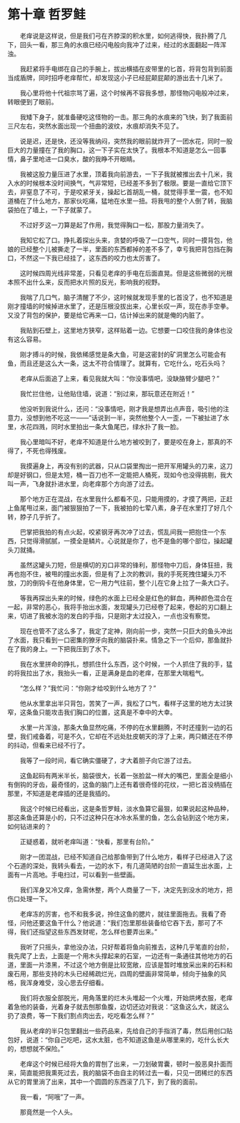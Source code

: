 # 第十章 哲罗鲑


　　老痒说是这样说，但是我们弓在齐脖深的积水里，如何逃得快，我扑腾了几下，回头一看，那三角的水痕已经闪电般向我冲了过来，经过的水面翻起一阵浑浊。

　　我赶紧将手电绑在自己的手腕上，拔出横插在皮带里的匕首，将背包背到前面当成盾牌，同时招呼老痒帮忙，却发现这小子已经屁颠屁颠的游出去十几米了。

　　我心里将他十代祖宗骂了遍，这个时候再不容我多想，那怪物闪电般冲过来，转眼便到了眼前。

　　我矮下身子，就准备硬吃这怪物的一击。那三角的水痕来的飞快，到了我面前三尺左右，突然水面出现一个扭曲的波纹，水痕却消失不见了。

　　说是迟，还是快，还没等我纳闷，突然我的眼前就炸开了一团水花，同时一股巨大的力量撞在了我的胸口，这一下子实在太快了。我根本不知道是怎么一回事情，鼻子里呛进一口臭水，酸的我睁不开眼睛。

　　我被这股力量压进了水里，顶着我向前游去，一下子我就被推出去十几米，我入水的时候根本没时间换气，气非常短，已经差不多到了极限。要是一直给它顶下去，非窒息了不可，于是咬紧牙关，操起匕首胡乱一桶，就觉得手里一震，也不知道桶在了什么地方，那家伙吃痛，猛地在水里一扭。将我甩的整个人倒了转，我脑袋拍在了墙上，一下子就蒙了。

　　不过好歹这一刀算是起了作用，我觉得胸口一松，那股力量消失了。

　　我知它松了口。挣扎着探出头来，贪婪的呼吸了一口空气，同时一摸背包，他娘的已经整个儿被撕走了一半，里面的东西都掉的差不多了，幸亏我把背包挡在胸口，不然这一下我已经挂了，这东西的咬力也太厉害了。

　　这时候四周光线非常差，只看见老痒的手电在后面直晃。但是这些微弱的光根本照不出什么来，反而把水片照的反光，影响我的视野。

　　我喘了几口气，脑子清醒了不少，这时候就发现手里的匕首没了，也不知道是刚才撞墙的时候掉进水里了，还是压根没拔出来，心里长叹一声，现在赤手空拳。又没了背包的保护，要是给它再来一口，估计掉出来的就是俺的内脏了。

　　我贴到石壁上，这里地方狭窄，这样贴着一边。它想要一口咬住我的身体也没有这么容易。

　　刚才搏斗的时候，我依稀感觉是条大鱼，可是这密封的矿洞里怎么可能会有鱼，而且还是这么大一条，这太不符合情理了。就算有，它吃什么，吃石头吗？

　　老痒从后面追了上来，看见我就大叫：“你没事情吧，没缺胳臂少腿吧？”

　　我忙拦住他，让他贴住墙，说道：“别过来，那玩意还在附近！”

　　他没听到我说什么，还问：“没事情吧，刚才我是想弄出点声音，吸引他的注意力，没想到他不吃这一——”话说到一半，突然他整个人一歪，一下被扯进了水里，水花四溅，同时水里拍出一条大鱼尾巴，绿水扑了我一脸。

　　我心里暗叫不好，老痒不知道是什么地方被咬到了，要是咬在身上，那真的不得了，不死也得残废。

　　我摸遍身上，再没有别的武器，只从口袋里掏出一把开军用罐头的刀来，这刀却是好钢口，但是太短，桶一百刀也不一定能把人桶死，现如今也没得挑剔，我大叫一声，飞身就扑进水里，向老痒那个方向游了过去。

　　那个地方正在混战，在水里我什么都看不见，只能用摸的，才摸了两把，正赶上鱼尾甩过来，面门被狠狠拍了一下，我被拍的七荤八素，身子在水里打了好几个转，脖子几乎折了。

　　巴掌把我拍的有点火起，咬紧钢牙再次冲了过去，慌乱间我一把抱住一个东西，只觉得滑腻腻，一摸全是鳞片。心说就是你了，也不是鱼的哪个部位，操起罐头刀就捅。

　　虽然这罐头刀短，但是横切的刃口非常的锋利，那怪物中刀后，身体狂扭，我再也抱不住，被甩的撞出水面，但是有了上次的教训，我的手死死拽住罐头刀不放，刀的倒钩卡在他身体里，它一用力气往前，整个儿在它身上拉了一条大口子。

　　等我再探出头来的时候，绿色的水面上已经全是红色的鲜血，两种颜色混合在一起，非常的恶心，我将手抬出水面，发现罐头刀已经卷了起来，卷起的刃口翻上来，切进了我被水泡的发白的手指，只是刚才太过投入，一点也没有察觉。

　　现在也管不了这么多了，我定了定神，刚向前一步，突然一只巨大的鱼头冲出了水面，我只看到一口密集的獠牙向我的脑袋扑来。情急之下一个后仰，那鱼就扑在了我的身上。一下把我压到了水下。

　　我在水里拼命的挣扎，想抓住什么东西，这个时候，一个人抓住了我的手，猛的将我拉出了水，我抬头一看，正是满身是血的老痒，在那里大喘粗气。

　　“怎么样？”我忙问：“你刚才给咬到什么地方了？”

　　他从水里拿出半只背包，苦笑了一声，我松了口气，看样子这里的地方太过狭窄，这条鱼只能攻击我们胸口的位置，这真是不幸中的大幸。

　　水里一片浑浊，那条大鱼显然吃痛，不停的在水里翻腾，不时还撞到一边的石壁，我们戒备着，可是不久，它却在不远处肚皮朝天的浮了上来，两只鳍还在不停的抖动，但看来已经不行了。

　　我等了一段时间，看它确实僵硬了，才大着胆子向它游了过去。

　　这鱼起码有两米半长，脑袋很大，长着一张脸盆一样大的嘴巴，里面全是细小有倒钩的牙齿，最奇怪的，这鱼的脑门上还有着很奇怪的花纹，一把匕首没柄插在那里，不知道是老痒插的还是我插的。

　　我这个时候已经看出，这是条哲罗鲑，淡水鱼算它最狠，如果说起这种品种，那这条鱼还算是小的，只不过这种只在冰冷水系里的鱼，怎么会钻到这个地方来，如何钻进来的？

　　正疑惑着，就听老痒叫道：“快看，那里有台阶。”

　　刚才一团混战，已经不知道自己给那鱼带到了什么地方，看样子已经进入了这个石道的深处，我转头看去，一边的水下，有几道简陋的台阶一直延生出水面，上面有一片高地。手电扫过，可以看到一些壁画。

　　我们浑身又冷又痒，急需休整，两个人商量了一下，决定先到没水的地方，把伤口处理一下。

　　老痒冻的厉害，也不和我多说，拎住这鱼的腮片，就往里面拖去。我看了奇怪，问他还要这鱼干什么？他说道：“我们包里那些装备给它吞下去，那可了不得，我们还指望这些东西发财呢，怎么样也要弄出来。”

　　我听了只摇头，拿他没办法，只好帮着将鱼向前推去，这种几乎笔直的台阶，我先爬了上去，上面是一个用木头撑起来的石室，一边还有一条通往其他地方的石道，里面一片漆黑，不过这个地方倒是比较宽敞，应该是暂时堆放采出来的石料和废石用，那些支持的木头已经稀疏烂光，四周的壁画非常简单，倾向于抽象的风格，我浑身难受，没心思去仔细看。

　　我们将衣服全部脱光，用角落里的烂木头堆起一个火堆，开始烘烤衣服，老痒着急他的装备，光着身子就去刨那鱼腹，边切还边对我说：“这鱼这么大，就这么扔了浪费，等一下我们割点肉出去，吃吃看怎么样？”

　　我从老痒的半只包里翻出一些药品来，先给自己的手指消了毒，然后用创口贴包好，说道：“你自己吃吧，这水太脏，也不知道这鱼是从哪里来的，吃什么长大的，想想就不保险。”

　　老痒这个时候已经将大鱼的胃刨了出来，一刀划破胃囊，顿时一股恶臭扑面而来，简直能把我熏死过去，我的脑袋不由自主的转过去一看，只见一团稀烂的东西从它的胃里淌了出来，其中一个圆圆的东西滚了几下，到了我的面前。

　　我一看，“阿哦”了一声。

　　那竟然是一个人头。

